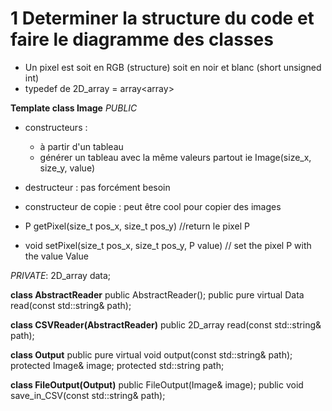 # 1 Determiner la structure du code et faire le diagramme des classes

* Un pixel est soit en RGB (structure) soit en noir et blanc (short unsigned int)
* typedef de 2D_array = array<array<TYPE>>

**Template <Pixel> class Image** 
_PUBLIC_
* constructeurs : 
  * à partir d'un tableau
  * générer un tableau avec la même valeurs partout ie Image(size_x, size_y, value)

* destructeur : pas forcément besoin

* constructeur de copie : peut être cool pour copier des images

* P getPixel(size_t pos_x, size_t pos_y) //return le pixel P
* void setPixel(size_t pos_x, size_t pos_y, P value) // set the pixel P with the value Value

_PRIVATE_:
2D_array<Pixel> data;

**class AbstractReader**
  public AbstractReader();
  public pure virtual Data read(const std::string& path);

**class CSVReader(AbstractReader)**
  public 2D_array read(const std::string& path);

**class Output**
  public pure virtual void output(const std::string& path);
  protected Image& image;
  protected std::string path;

**class FileOutput(Output)**
  public FileOutput(Image& image);
  public void save_in_CSV(const std::string& path);

